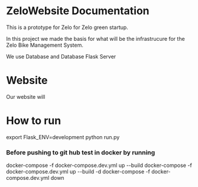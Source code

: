 # ZeloWebsite Documentation
This is a prototype for Zelo for Zelo green startup. 

In this project we made the basis for what will be the infrastrucure for the Zelo Bike Management System. 

We use Database and Database Flask Server
# Website 
Our website will

# How to run 
export Flask_ENV=development
python run.py 

### Before pushing to git hub test in docker by running
docker-compose -f docker-compose.dev.yml up --build
docker-compose -f docker-compose.dev.yml up --build -d
docker-compose -f docker-compose.dev.yml down

